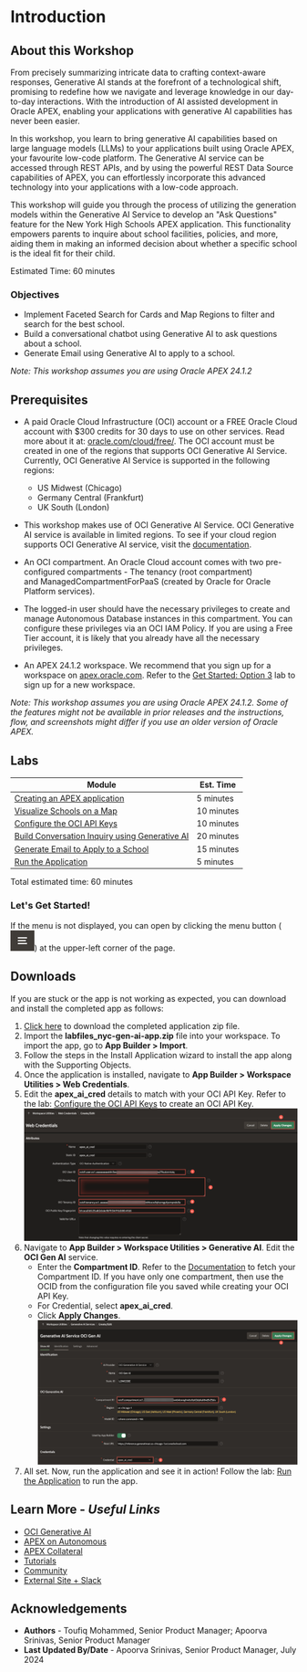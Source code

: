 # Introduction

## About this Workshop
From precisely summarizing intricate data to crafting context-aware responses, Generative AI stands at the forefront of a technological shift, promising to redefine how we navigate and leverage knowledge in our day-to-day interactions. With the introduction of AI assisted development in Oracle APEX, enabling your applications with generative AI capabilities has never been easier.

In this workshop, you learn to bring generative AI capabilities based on large language models (LLMs) to your applications built using Oracle APEX, your favourite low-code platform. The Generative AI service can be accessed through REST APIs, and by using the powerful REST Data Source capabilities of APEX, you can effortlessly incorporate this advanced technology into your applications with a low-code approach.

<!-- ## What is OCI Generative AI service?

[Oracle Cloud Infrastructure Generative AI](https://www.oracle.com/artificial-intelligence/generative-ai/large-language-models/) is a fully managed service that provides a set of state-of-the-art, customizable large language models (LLMs) that cover a wide range of use cases for text generation. Generative AI currently supports the following pre-trained foundational models available from Meta and Cohere:

- Llama 2
- Command
- Summarize
- Embed

You can read more about these models from the [documentation](https://docs.oracle.com/en-us/iaas/Content/generative-ai/pretrained-models.htm). -->

This workshop will guide you through the process of utilizing the generation models within the Generative AI Service to develop an "Ask Questions" feature for the New York High Schools APEX application. This functionality empowers parents to inquire about school facilities, policies, and more, aiding them in making an informed decision about whether a specific school is the ideal fit for their child.

Estimated Time: 60 minutes

### **Objectives**

* Implement Faceted Search for Cards and Map Regions to filter and search for the best school.
* Build a conversational chatbot using Generative AI to ask questions about a school.
* Generate Email using Generative AI to apply to a school.

*Note: This workshop assumes you are using Oracle APEX 24.1.2*

## Prerequisites
- A paid Oracle Cloud Infrastructure (OCI) account or a FREE Oracle Cloud account with $300 credits for 30 days to use on other services. Read more about it at: [oracle.com/cloud/free/](https://www.oracle.com/cloud/free/). The OCI account must be created in one of the regions that supports OCI Generative AI Service. Currently, OCI Generative AI Service is supported in the following regions:
    - US Midwest (Chicago)
    - Germany Central (Frankfurt)
    - UK South (London)

- This workshop makes use of OCI Generative AI Service. OCI Generative AI service is available in limited regions. To see if your cloud region supports OCI Generative AI service, visit the [documentation](https://docs.oracle.com/en-us/iaas/Content/generative-ai/overview.htm#regions).

- An OCI compartment. An Oracle Cloud account comes with two pre-configured compartments - The tenancy (root compartment) and ManagedCompartmentForPaaS (created by Oracle for Oracle Platform services).

- The logged-in user should have the necessary privileges to create and manage Autonomous Database instances in this compartment. You can configure these privileges via an OCI IAM Policy. If you are using a Free Tier account, it is likely that you already have all the necessary privileges.

- An APEX 24.1.2 workspace. We recommend that you sign up for a workspace on [apex.oracle.com](https://apex.oracle.com). Refer to the [Get Started: Option 3](?lab=1-sign-up-apex#Option3:apexoraclecom) lab to sign up for a new workspace.

*Note: This workshop assumes you are using Oracle APEX 24.1.2. Some of the features might not be available in prior releases and the instructions, flow, and screenshots might differ if you use an older version of Oracle APEX.*

## Labs

| Module | Est. Time |
| --- | --- |
| [Creating an APEX application](?lab=1-create-app) | 5 minutes |
| [Visualize Schools on a Map](?lab=2-schools-on-map) | 10 minutes |
| [Configure the OCI API Keys](?lab=3-configure-oci) | 10 minutes |
| [Build Conversation Inquiry using Generative AI](?lab=4-using-genai) | 20 minutes |
| [Generate Email to Apply to a School](?lab=5-apply-to-school) | 15 minutes |
| [Run the Application](?lab=6-run-app) | 5 minutes |

Total estimated time: 60 minutes

### **Let's Get Started!**

If the menu is not displayed, you can open by clicking the menu button (![Menu icon](./images/menu-button.png)) at the upper-left corner of the page.

## Downloads

If you are stuck or the app is not working as expected, you can download and install the completed app as follows:
1. [Click here](https://c4u04.objectstorage.us-ashburn-1.oci.customer-oci.com/p/EcTjWk2IuZPZeNnD_fYMcgUhdNDIDA6rt9gaFj_WZMiL7VvxPBNMY60837hu5hga/n/c4u04/b/livelabsfiles/o/labfiles%2Fnyc-gen-ai-app.zip) to download the completed application zip file.
2. Import the **labfiles_nyc-gen-ai-app.zip** file into your workspace. To import the app, go to **App Builder > Import**.
3. Follow the steps in the Install Application wizard to install the app along with the Supporting Objects.
3. Once the application is installed, navigate to **App Builder > Workspace Utilities > Web Credentials**. 
4. Edit the **apex\_ai\_cred** details to match with your OCI API Key. Refer to the lab: [Configure the OCI API Keys](?lab=3-configure-oci) to create an OCI API Key. 
     ![Web Credentials page](images/edit-web-cred.png " ")
5. Navigate to **App Builder > Workspace Utilities > Generative AI**. Edit the **OCI Gen AI** service. 
    - Enter the **Compartment ID**. Refer to the [Documentation](https://docs.oracle.com/en-us/iaas/Content/GSG/Tasks/contactingsupport_topic-Locating_Oracle_Cloud_Infrastructure_IDs.htm#:~:text=Finding%20the%20OCID%20of%20a,displayed%20next%20to%20each%20compartment.) to fetch your Compartment ID. If you have only one compartment, then use the OCID from the configuration file you saved while creating your OCI API Key.
    - For Credential, select **apex\_ai\_cred**.
    - Click **Apply Changes**.
    ![Generative AI page](images/edit-oci-genai.png " ")
6. All set. Now, run the application and see it in action! Follow the lab: [Run the Application](?lab=6-run-app) to run the app.


## Learn More - *Useful Links*

- [OCI Generative AI](https://www.oracle.com/artificial-intelligence/generative-ai/large-language-models/)
- [APEX on Autonomous](https://apex.oracle.com/autonomous)
- [APEX Collateral](https://www.oracle.com/database/technologies/appdev/apex/collateral.html)
- [Tutorials](https://apex.oracle.com/en/learn/tutorials)
- [Community](https://apex.oracle.com/community)
- [External Site + Slack](http://apex.world)

## Acknowledgements

 - **Authors** - Toufiq Mohammed, Senior Product Manager; Apoorva Srinivas, Senior Product Manager
 - **Last Updated By/Date** - Apoorva Srinivas, Senior Product Manager, July 2024

